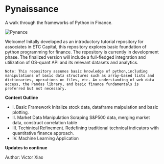 # Pynaissance
A walk through the frameworks of Python in Finance. 

![Pynance](https://udemycoursedownloader.net/wp-content/uploads/wpdm-cache/1212032_b7e8-900x0.jpg)

Welcome! Initally developed as an introductory tutorial repository for associates in ETC Capital, this repository explores basic foundation of python programming for finance. The repository is currently in development phase. The finalized version will include a full-fledged integration and utilization of GS-quant API and its relevant datasets and analytics.

    Note: This repository assumes basic knowledge of python,including manipulations of basic data structures such as array-based lists and dictionaries, operations on files, etc. An understanding of web data access, the Pandas library, and basic finance fundamentals is preferred but not necessary.
    
**Content Outline**

- I. Basic Framework
    Initalize stock data, dataframe maipulation and basic plotting. 
- II. Market Data Manipulation
    Scraping S&P500 data, merging market data, construct correlation table
- III. Techinical Refinement.
    Redefining traditional technical indicators with quantitative finance approach.
- IV. Machine Learning Application

**Updates to continue**

Author: Victor Xiao
